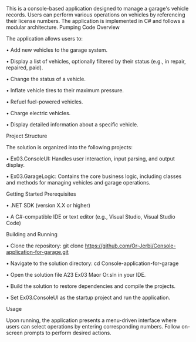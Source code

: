 This is a console-based application designed to manage a garage's vehicle records. Users can perform various operations on vehicles by referencing their license numbers. The application is implemented in C# and follows a modular architecture.​
Pumping Code
Overview

The application allows users to:​

  •  Add new vehicles to the garage system.

  •  Display a list of vehicles, optionally filtered by their status (e.g., in repair, repaired, paid).

  •  Change the status of a vehicle.

  •  Inflate vehicle tires to their maximum pressure.

  •  Refuel fuel-powered vehicles.

  •  Charge electric vehicles.

  •  Display detailed information about a specific vehicle.​

Project Structure

The solution is organized into the following projects:​

  •  Ex03.ConsoleUI: Handles user interaction, input parsing, and output display.

  •  Ex03.GarageLogic: Contains the core business logic, including classes and methods for managing vehicles and garage operations.​

Getting Started
Prerequisites

  •  .NET SDK (version X.X or higher)

  •  A C#-compatible IDE or text editor (e.g., Visual Studio, Visual Studio Code)​


Building and Running

  •  Clone the repository:​
    git clone https://github.com/Or-Jerbi/Console-application-for-garage.git

  •  Navigate to the solution directory:​
    cd Console-application-for-garage

  •  Open the solution file A23 Ex03 Maor Or.sln in your IDE.​

  •  Build the solution to restore dependencies and compile the projects.​

  •  Set Ex03.ConsoleUI as the startup project and run the application.​

Usage

Upon running, the application presents a menu-driven interface where users can select operations by entering corresponding numbers. Follow on-screen prompts to perform desired actions.

